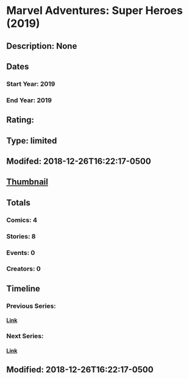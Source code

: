 # Marvel Adventures: Super Heroes (2019)
## Description: None
## Dates
### Start Year: 2019
### End Year: 2019
## Rating: 
## Type: limited
## Modifed: 2018-12-26T16:22:17-0500
## [Thumbnail](http://i.annihil.us/u/prod/marvel/i/mg/b/40/image_not_available.jpg)
## Totals
### Comics: 4
### Stories: 8
### Events: 0
### Creators: 0
## Timeline
### Previous Series: 
#### [Link]()
### Next Series: 
#### [Link]()
## Modified: 2018-12-26T16:22:17-0500